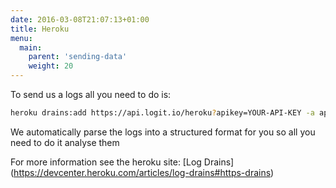 ```yaml
---
date: 2016-03-08T21:07:13+01:00
title: Heroku
menu:
  main:
    parent: 'sending-data'
    weight: 20
---
```


To send us a logs all you need to do is:

```sh
heroku drains:add https://api.logit.io/heroku?apikey=YOUR-API-KEY -a appname
```

We automatically parse the logs into a structured format for you so all you need to do it analyse them

For more information see the heroku site: [Log Drains] (https://devcenter.heroku.com/articles/log-drains#https-drains)
